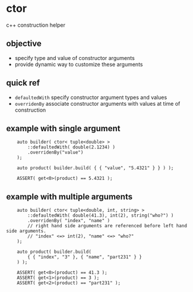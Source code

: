 # ctor
c++ construction helper

## objective
- specify type and value of constructor arguments
- provide dynamic way to customize these arguments

## quick ref
- `defaultedWith` specify constructor argument types and values
- `overridenBy` associate constructor arguments with values at time of construction

## example with single argument
```
    auto builder( ctor< tuple<double> >
        ::defaultedWith( double(2.1234) )
        .overridenBy("value") 
    );

    auto product( builder.build( { { "value", "5.4321" } } ) );

    ASSERT( get<0>(product) == 5.4321 );

```

## example with multiple arguments
```
    auto builder( ctor< tuple<double, int, string> >
        ::defaultedWith( double(41.3), int(2), string("who?") )
        .overridenBy( "index", "name" ) 
        // right hand side arguments are referenced before left hand side arguments. 
        // "index" <=> int(2), "name" <=> "who?" 
    );
    
    auto product( builder.build( 
        { { "index", "3" }, { "name", "part231" } } 
    ) );

    ASSERT( get<0>(product) == 41.3 );
    ASSERT( get<1>(product) == 3 );
    ASSERT( get<2>(product) == "part231" );
```


